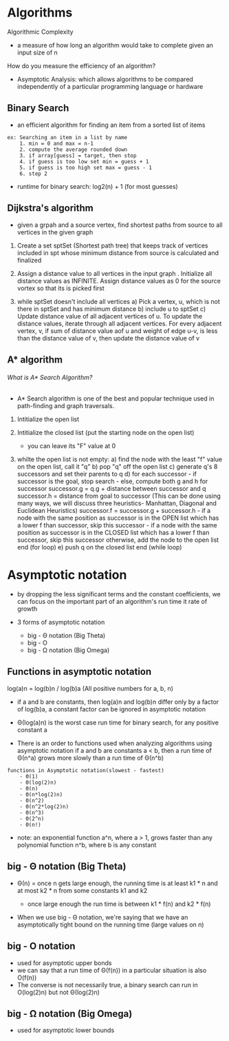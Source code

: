 # Algorithms

Algorithmic Complexity
- a measure of how long an algorithm would take to complete given an input size of n

How do you measure the efficiency of an algorithm?
- Asymptotic Analysis: which allows algorithms to be compared independently 
of a particular programming language or hardware

## Binary Search
- an efficient algorithm for finding an item from a sorted list of items
```
ex: Searching an item in a list by name
    1. min = 0 and max = n-1
    2. compute the average rounded down
    3. if array[guess] = target, then stop
    4. if guess is too low set min = guess + 1
    5. if guess is too high set max = guess - 1
    6. step 2
```

- runtime for binary search: log2(n) + 1 (for most guesses)


## Dijkstra's algorithm
- given a grpah and a source vertex, find shortest paths from source to all vertices in the given graph

1) Create a set sptSet (Shortest path tree) that keeps track of vertices included in spt whose minimum distance from source is calculated and finalized

2) Assign a distance value to all vertices in the input graph . Initialize all distance values as INFINITE. Assign distance values as 0 for the source vortex so that its is picked first

3) while sptSet doesn't include all vertices
    a) Pick a vertex, u, which is not there in sptSet and has minimum distance
    b) include u to sptSet
    c) Update distance value of all adjacent vertices of u. To update the distance values, iterate through all adjacent vertices. For every adjacent vertex, v, if sum of distance value aof u and weight of edge u-v, is less than the distance value of v, then update the distance value of v


## A* algorithm

###### What is A* Search Algorithm? 
- A* Search algorithm is one of the best and popular technique used in path-finding and graph traversals.

1) Intitialize the open list

2) Intitialize the closed list (put the starting node on the open list)
    - you can leave its "F" value at 0

3) whilte the open list is not empty:
    a) find the node with the least "f" value on the open list, call it "q"
    b) pop "q" off the open list
    c) generate q's 8 successors and set their parents to q
    d) for each successor
        - if successor is the goal, stop search
        - else, compute both g and h for successor
          successor.g = q.g + distance between successor and q
          successor.h = distance from goal to 
          successor (This can be done using many 
          ways, we will discuss three heuristics- 
          Manhattan, Diagonal and Euclidean 
          Heuristics)
          successor.f = successor.g + successor.h
        - if a node with the same position as 
            successor is in the OPEN list which has a 
           lower f than successor, skip this successor
        - if a node with the same position as 
            successor  is in the CLOSED list which has
            a lower f than successor, skip this successor
            otherwise, add  the node to the open list
        end (for loop)
    e) push q on the closed list
    end (while loop)


# Asymptotic notation
- by dropping the less significant terms and the constant coefficients, 
we can focus on the important part of an algorithm's run time it rate of growth

- 3 forms of asymptotic notation
    - big - Θ notation (Big Theta)
    - big - O
    - big - Ω notation (Big Omega)

## Functions in asymptotic notation

log(a)n = log(b)n / log(b)a  (All positive numbers for a, b, n)

- if a and b are constants, then log(a)n and log(b)n differ only by a factor of log(b)a, 
a constant factor can be ignored in asymptotic notation

- Θ(log(a)n) is the worst case run time for binary search, for any positive constant a

- There is an order to functions used when analyzing algorithms using asymptotic notation
  if a and b are constants a < b, then a run time of Θ(n^a) grows more slowly than a run time of Θ(n^b)

```
functions in Asymptotic notation(slowest - fastest)
    - Θ(1)
    - Θ(log(2)n)
    - Θ(n)
    - Θ(n*log(2)n)
    - Θ(n^2)
    - Θ(n^2*log(2)n)
    - Θ(n^3)
    - Θ(2^n)
    - Θ(n!)
```
- note: an exponential function a^n, where a > 1, grows faster than any polynomial function n^b, where b is any constant

## big - Θ notation (Big Theta)
- Θ(n) = once n gets large enough, the running time is at least k1 * n and at most k2 * n  from some constants k1 and k2
    - once large enough the run time is between k1 * f(n) and k2 * f(n)

- When we use big - Θ notation,  we're saying that we have an asymptotically tight bound on the running time (large values on n)

## big - O notation
- used for asymptotic upper bonds
- we can say that a run time of Θ(f(n)) in a particular situation is also O(f(n))
 - The converse is not necessarily true, a binary search can run in O(log(2)n) but not Θ(log(2)n)

## big - Ω notation (Big Omega)
- used for asymptotic lower bounds
